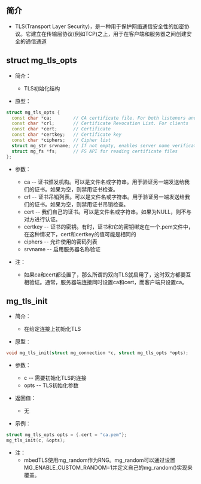 ## 简介

+ TLS(Transport Layer Security)，是一种用于保护网络通信安全性的加密协议。它建立在传输层协议(例如TCP)之上，用于在客户端和服务器之间创建安全的通信通道

## struct mg_tls_opts

+ 简介：
  + TLS初始化结构

+ 原型：
```cpp
struct mg_tls_opts {
  const char *ca;        // CA certificate file. For both listeners and clients
  const char *crl;       // Certificate Revocation List. For clients
  const char *cert;      // Certificate
  const char *certkey;   // Certificate key
  const char *ciphers;   // Cipher list
  struct mg_str srvname; // If not empty, enables server name verification
  struct mg_fs *fs;      // FS API for reading certificate files
};
```

+ 参数：
  + ca -- 证书颁发机构。可以是文件名或字符串。用于验证另一端发送给我们的证书。如果为空，则禁用证书检查。
  + crl -- 证书吊销列表。可以是文件名或字符串。用于验证另一端发送给我们的证书。如果为空，则禁用证书吊销检查。
  + cert -- 我们自己的证书。可以是文件名或字符串。如果为NULL，则不与对方进行认证。
  + certkey -- 证书的密钥。有时，证书和它的密钥绑定在一个.pem文件中，在这种情况下，cert和certkey的值可能是相同的
  + ciphers -- 允许使用的密码列表
  + srvname -- 启用服务器名称验证

+ 注：
  + 如果ca和cert都设置了，那么所谓的双向TLS就启用了，这时双方都要互相验证。通常，服务器端连接同时设置ca和cert，而客户端只设置ca。

## mg_tls_init 

+ 简介：
  + 在给定连接上初始化TLS

+ 原型：
```cpp
void mg_tls_init(struct mg_connection *c, struct mg_tls_opts *opts);
```

+ 参数：
  + c -- 需要初始化TLS的连接
  + opts -- TLS初始化参数

+ 返回值：
  + 无

+ 示例：
```cpp
struct mg_tls_opts opts = {.cert = "ca.pem"};
mg_tls_init(c, &opts);
```

+ 注：
  + mbedTLS使用mg_random作为RNG。mg_random可以通过设置MG_ENABLE_CUSTOM_RANDOM=1并定义自己的mg_random()实现来覆盖。